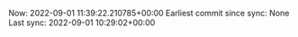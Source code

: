 Now: 2022-09-01 11:39:22.210785+00:00 Earliest commit since sync: None Last sync: 2022-09-01 10:29:02+00:00
